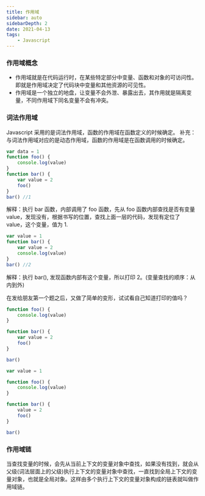 ```yaml
---
title: 作用域
sidebar: auto
sidebarDepth: 2
date: 2021-04-13
tags:
    - Javascript
---
```


### 作用域概念

-   作用域就是在代码运行时，在某些特定部分中变量、函数和对象的可访问性。即就是作用域决定了代码块中变量和其他资源的可见性。
-   作用域是一个独立的地盘，让变量不会外泄、暴露出去，其作用就是隔离变量，不同作用域下同名变量不会有冲突。

### 词法作用域

Javascript 采用的是词法作用域，函数的作用域在函数定义的时候确定。
补充：与词法作用域对应的是动态作用域，函数的作用域是在函数调用的时候确定。

```js
var data = 1
function foo() {
    console.log(value)
}
function bar() {
    var value = 2
    foo()
}
bar() //1
```

解释：执行 bar 函数，内部调用了 foo 函数，先从 foo 函数内部查找是否有变量 value，发现没有，根据书写的位置，查找上面一层的代码，发现有定位了 value，这个变量，值为 1.

```js
var value = 1
function bar() {
    var value = 2
    console.log(value)
}
bar() //2
```

解释：执行 bar(), 发现函数内部有这个变量，所以打印 2。(变量查找的顺序：从内到外)

在发给朋友第一个题之后，又做了简单的变形，试试看自己知道打印的值吗？

```js
function foo() {
    console.log(value)
}

function bar() {
    var value = 2
    foo()
}

bar()
```

```js
var value = 1

function foo() {
    console.log(value)
}

function bar() {
    value = 2
    foo()
}

bar()
```

### 作用域链

当查找变量的时候，会先从当前上下文的变量对象中查找，如果没有找到，就会从父级(词法层面上的父级)执行上下文的变量对象中查找，一直找到全局上下文的变量对象，也就是全局对象。这样由多个执行上下文的变量对象构成的链表就叫做作用域链。
